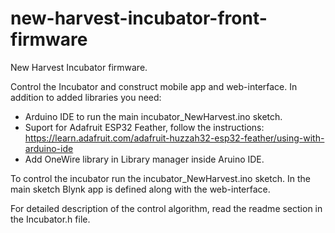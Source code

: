 # new-harvest-incubator-front-firmware
New Harvest Incubator firmware.

Control the Incubator and construct mobile app and web-interface. In addition to added libraries you need:

* Arduino IDE to run the main incubator_NewHarvest.ino sketch. 
* Suport for Adafruit ESP32 Feather, follow the instructions: https://learn.adafruit.com/adafruit-huzzah32-esp32-feather/using-with-arduino-ide
* Add OneWire library in Library manager inside Aruino IDE.

To control the incubator run the incubator_NewHarvest.ino sketch. In the main sketch Blynk app is defined along with the web-interface. 

For detailed description of the control algorithm, read the readme section in the Incubator.h file. 
